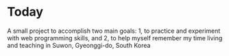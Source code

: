# Today
A small project to accomplish two main goals: 1, to practice and experiment with web programming skills, and 2, to help myself remember my time living and teaching in Suwon, Gyeonggi-do, South Korea